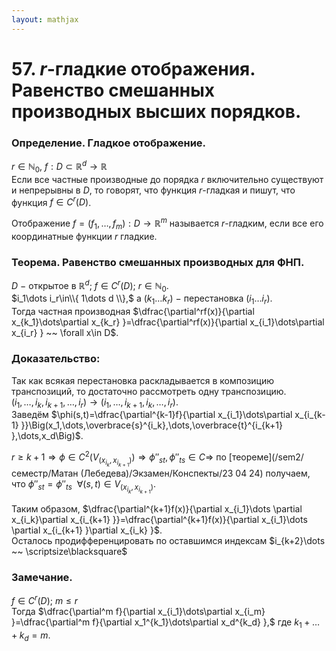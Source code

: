```yaml
---  
layout: mathjax  
---  
```

  
# 57. $r$-гладкие отображения. Равенство смешанных производных высших порядков.  
  
### Определение. Гладкое отображение.  
$r\in \mathbb{N}_0,~f:D\subset\mathbb{R}^d\to\mathbb{R}$  
Если все частные производные до порядка $r$ включительно существуют и непрерывны в $D$, то говорят, что функция $r$-гладкая и пишут, что функция $f\in C^r(D)$.  
  
Отображение $f=(f_1,\dots,f_m):D\to\mathbb{R}^m$ называется $r$-гладким, если все его координатные функции $r$ гладкие.  
  
### Теорема. Равенство смешанных производных для ФНП.  
$D~-~$открытое в $\mathbb{R}^d;~f\in C^r(D);~r\in\mathbb{N}_0$.  
$i_1\dots i_r\in\\{ 1\dots d \\},$ а $(k_1\dots k_r)~-~$перестановка $(i_1\dots i_r)$.  
Тогда частная производная $\dfrac{\partial^rf(x)}{\partial x_{k_1}\dots\partial x_{k_r} }=\dfrac{\partial^rf(x)}{\partial x_{i_1}\dots\partial x_{i_r} } ~~ \forall x\in D$.  
  
### Доказательство:  
Так как всякая перестановка раскладывается в композицию транспозиций, то достаточно рассмотреть одну транспозицию.  
$(i_1,\dots,i_k,i_{k+1},\dots,i_r)\to(i_1,\dots,i_{k+1},i_k,\dots,i_r)$.  
Заведём $\phi(s,t)=\dfrac{\partial^{k-1}f}{\partial x_{i_1}\dots\partial x_{i_{k-1} }}\Big(x_1,\dots,\overbrace{s}^{i_k},\dots,\overbrace{t}^{i_{k+1} },\dots,x_d\Big)$.  
  
$r\ge k+1\Rightarrow\phi\in C^2(V_{(x_{i_k},x_{i_{k+1} })})\Rightarrow\phi''_{st},\phi''_{ts}\in C\Rightarrow$ по [теореме](/sem2/семестр/Матан (Лебедева)/Экзамен/Конспекты/23 04 24) получаем, что $\phi''_{st}=\phi''_{ts} ~~ \forall(s,t)\in V_{(x_{i_k},x_{i_{k+1} })}$.  
  
Таким образом, $\dfrac{\partial^{k+1}f(x)}{\partial x_{i_1}\dots \partial x_{i_k}\partial x_{i_{k+1} }}=\dfrac{\partial^{k+1}f(x)}{\partial x_{i_1}\dots \partial x_{i_{k+1} }\partial x_{i_k} }$.  
Осталось продифференцировать по оставшимся индексам $i_{k+2}\dots ~~ \scriptsize\blacksquare$  
  
### Замечание.  
$f\in C^r(D);~m\le r$  
Тогда $\dfrac{\partial^m f}{\partial x_{i_1}\dots\partial x_{i_m} }=\dfrac{\partial^m f}{\partial x_1^{k_1}\dots\partial x_d^{k_d} },$ где $k_1+\dots+k_d=m$.  
